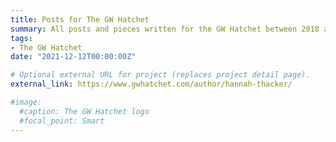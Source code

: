 ```yaml
---
title: Posts for The GW Hatchet
summary: All posts and pieces written for the GW Hatchet between 2018 and 2021. `external_link`.
tags:
- The GW Hatchet 
date: "2021-12-12T00:00:00Z"

# Optional external URL for project (replaces project detail page).
external_link: https://www.gwhatchet.com/author/hannah-thacker/

#image:
  #caption: The GW Hatchet logo
  #focal_point: Smart
---
```

